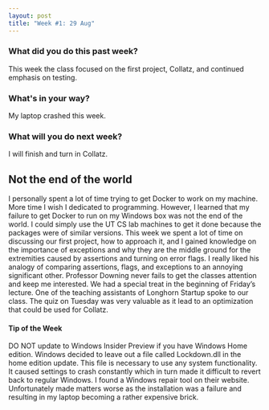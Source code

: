 ```yaml
---
layout: post
title: "Week #1: 29 Aug"
---
```


<h3> What did you do this past week?</h3>
This week the class focused on the first project, Collatz, and continued emphasis on testing.
<h3> What's in your way? </h3>
My laptop crashed this week.
<h3> What will you do next week? </h3>
I will finish and turn in Collatz.
<h2> Not the end of the world</h2>
I personally spent a lot of time trying to get Docker to work on my machine. More time I wish I dedicated to programming. However, I learned that my failure to get Docker to run on my Windows box was not the end of the world. I could simply use the UT CS lab machines to get it done because the packages were of similar versions. This week we spent a lot of time on discussing our first project, how to approach it, and I gained knowledge on the importance of exceptions and why they are the middle ground for the extremities caused by assertions and turning on error flags. I really liked his analogy of comparing assertions, flags, and exceptions to an annoying significant other.  Professor Downing never fails to get the classes attention and keep me interested. We had a special treat in the beginning of Friday’s lecture. One of the teaching assistants of Longhorn Startup spoke to our class. The quiz on Tuesday was very valuable as it lead to an optimization that could be used for Collatz.
<h4> Tip of the Week </h4>
DO NOT update to Windows Insider Preview if you have Windows Home edition. Windows decided to leave out a file called Lockdown.dll in the home edition update. This file is necessary to use any system functionality. It caused settings to crash constantly which in turn made it difficult to revert back to regular Windows. I found a Windows repair tool on their website. Unfortunately made matters worse as the installation was a failure and resulting in my laptop becoming a rather expensive brick. 
